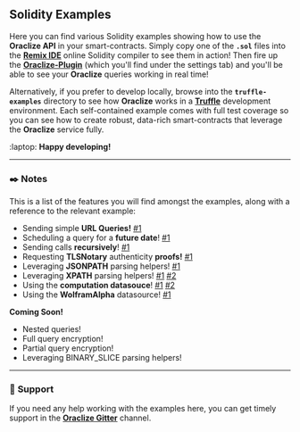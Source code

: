 ## __Solidity Examples__

Here you can find various Solidity examples showing how to use the __Oraclize API__ in your smart-contracts. Simply copy one of the __`.sol`__ files into the [__Remix IDE__](remix.ethereum.org) online Solidity compiler to see them in action! Then fire up the [__Oraclize-Plugin__](https://blog.oraclize.it/built-for-developers-21e414ad2841) (which you'll find under the settings tab) and you'll be able to see your __Oraclize__ queries working in real time!

Alternatively, if you prefer to develop locally, browse into the __`truffle-examples`__ directory to see how __Oraclize__ works in a [__Truffle__](https://www.truffleframework.com/) development environment. Each self-contained example comes with full test coverage so you can see how to create robust, data-rich smart-contracts that leverage the __Oraclize__ service fully.

:laptop: __Happy developing!__

***

### :black_nib: __Notes__

This is a list of the features you will find amongst the examples, along with a reference to the relevant example:

* Sending simple __URL Queries!__ [#1](./DieselPrice.sol)
* Scheduling a query for a __future date__! [#1](./KrakenPriceTicker.sol)
* Sending calls __recursively__! [#1](./KrakenPriceTicker.sol)
* Requesting __TLSNotary__ authenticity __proofs!__ [#1](./KrakenPriceTicker.sol)
* Leveraging __JSONPATH__ parsing helpers! [#1](./KrakenPriceTicker.sol)
* Leveraging __XPATH__ parsing helpers! [#1](./DieselPricePeg.sol)  [#2](./YoutubeViews.sol)
* Using the __computation datasouce__! [#1](./computation-datasource/url-requests/urlRequests.sol) [#2](./computation-datasource/streamr/StreamrTweetsCounter.sol)
* Using the __WolframAlpha__ datasource! [#1](./WolframAlpha.sol)

__Coming Soon!__

* Nested queries!
* Full query encryption!
* Partial query encryption!
* Leveraging BINARY_SLICE parsing helpers!

***

### :loudspeaker: __Support__

If you need any help working with the examples here, you can get timely support in the [__Oraclize Gitter__](https://gitter.im/oraclize) channel.
